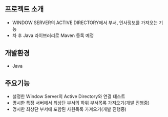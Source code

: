 ## 프로젝트 소개
- WINDOW SERVER의 ACTIVE DIRECTORY에서 부서, 인사정보를 가져오는 기능
- 차 후 Java 라이브러리로 Maven 등록 예정

## 개발환경
- Java

## 주요기능
- 설정한 Window Server의 Active Directory와 연결 테스트
- 명시한 특정 서버에서 최상단 부서의 하위 부서목록 가져오기(개발 진행중)
- 명시한 최상단 부서에 포함된 사원목록 가져오기(개발 진행중)


